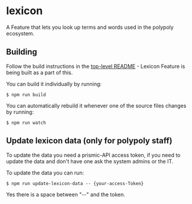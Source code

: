 # lexicon

A Feature that lets you look up terms and words used in the polypoly ecosystem.

## Building

Follow the build instructions in the [top-level README](../../README.md) -
Lexicon Feature is being built as a part of this.

You can build it individually by running:

    $ npm run build

You can automatically rebuild it whenever one of the source files changes by
running:

    $ npm run watch

## Update lexicon data (only for polypoly staff)

To update the data you need a prismic-API access token, if you need to update the data and don't have one ask the system admins or the IT.

To update the data you can run:

    $ npm run update-lexicon-data -- {your-access-Token}

Yes there is a space between "--" and the token.
